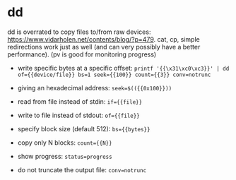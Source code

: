 # dd

dd is overrated to copy files to/from raw devices: https://www.vidarholen.net/contents/blog/?p=479.
cat, cp, simple redirections work just as well (and can very possibly have a better performance).
(pv is good for monitoring progress)

- write specific bytes at a specific offset:
`printf '{{\x31\xc0\xc3}}' | dd of={{device/file}} bs=1 seek={{100}} count={{3}} conv=notrunc`

- giving an hexadecimal address:
`seek=$(({{0x100}}))`

- read from file instead of stdin:
`if={{file}}`

- write to file instead of stdout:
`of={{file}}`

- specify block size (default 512):
`bs={{bytes}}`

- copy only N blocks:
`count={{N}}`

- show progress:
`status=progress`

- do not truncate the output file:
`conv=notrunc`

